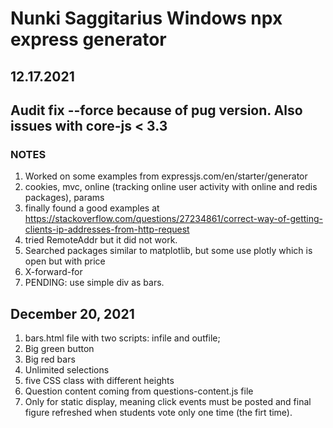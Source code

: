 # Nunki Saggitarius Windows npx express generator

## 12.17.2021

## Audit fix --force because of pug version. Also issues with core-js < 3.3 

### NOTES

1. Worked on some examples from expressjs.com/en/starter/generator
1. cookies, mvc, online (tracking online user activity with online and redis packages), params
1. finally found a good examples at https://stackoverflow.com/questions/27234861/correct-way-of-getting-clients-ip-addresses-from-http-request
1. tried RemoteAddr but it did not work. 
1. Searched packages similar to matplotlib, but some use plotly which is open but with price
1. X-forward-for
1. PENDING: use simple div as bars.

## December 20, 2021

1. bars.html file with two scripts: infile and outfile;
1. Big green  button
1. Big red bars
1. Unlimited selections
1. five CSS class with different heights
1. Question content coming from questions-content.js file
1. Only for static display, meaning click events must be posted and final figure refreshed when students vote only one time (the firt time).